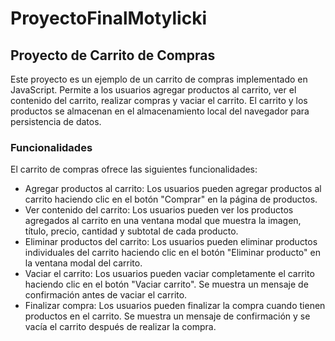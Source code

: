 # ProyectoFinalMotylicki

## Proyecto de Carrito de Compras
Este proyecto es un ejemplo de un carrito de compras implementado en JavaScript. Permite a los usuarios agregar productos al carrito, ver el contenido del carrito, realizar compras y vaciar el carrito. El carrito y los productos se almacenan en el almacenamiento local del navegador para persistencia de datos.

### Funcionalidades
El carrito de compras ofrece las siguientes funcionalidades:

- Agregar productos al carrito: Los usuarios pueden agregar productos al carrito haciendo clic en el botón "Comprar" en la página de productos.
- Ver contenido del carrito: Los usuarios pueden ver los productos agregados al carrito en una ventana modal que muestra la imagen, título, precio, cantidad y subtotal de cada producto.
- Eliminar productos del carrito: Los usuarios pueden eliminar productos individuales del carrito haciendo clic en el botón "Eliminar producto" en la ventana modal del carrito.
- Vaciar el carrito: Los usuarios pueden vaciar completamente el carrito haciendo clic en el botón "Vaciar carrito". Se muestra un mensaje de confirmación antes de vaciar el carrito.
- Finalizar compra: Los usuarios pueden finalizar la compra cuando tienen productos en el carrito. Se muestra un mensaje de confirmación y se vacía el carrito después de realizar la compra.
